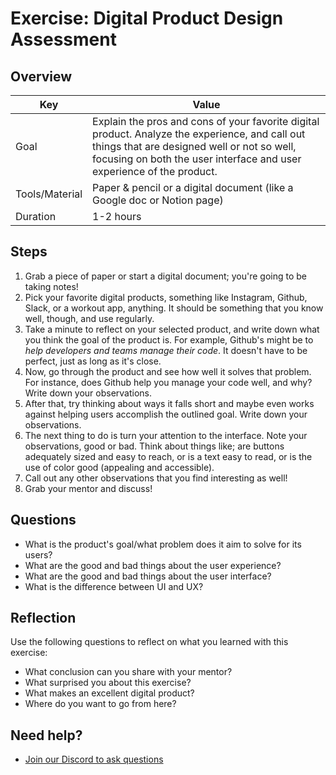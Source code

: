 # Exercise: Digital Product Design Assessment

## Overview

| Key | Value |
| --- | --- |
| Goal | Explain the pros and cons of your favorite digital product. Analyze the experience, and call out things that are designed well or not so well, focusing on both the user interface and user experience of the product. |
| Tools/Material | Paper & pencil or a digital document (like a Google doc or Notion page) |
| Duration | 1-2 hours |


## Steps

1. Grab a piece of paper or start a digital document; you're going to be taking notes!
2. Pick your favorite digital products, something like Instagram, Github, Slack, or a workout app, anything. It should be something that you know well, though, and use regularly.
3. Take a minute to reflect on your selected product, and write down what you think the goal of the product is. For example, Github's might be to *help developers and teams manage their code*. It doesn't have to be perfect, just as long as it's close.
4. Now, go through the product and see how well it solves that problem. For instance, does Github help you manage your code well, and why? Write down your observations.
5. After that, try thinking about ways it falls short and maybe even works against helping users accomplish the outlined goal. Write down your observations.
6. The next thing to do is turn your attention to the interface. Note your observations, good or bad. Think about things like; are buttons adequately sized and easy to reach, or is a text easy to read, or is the use of color good (appealing and accessible).
7. Call out any other observations that you find interesting as well!
8. Grab your mentor and discuss!


## Questions

- What is the product's goal/what problem does it aim to solve for its users?
- What are the good and bad things about the user experience?
- What are the good and bad things about the user interface?
- What is the difference between UI and UX?

## Reflection

Use the following questions to reflect on what you learned with this exercise:

- What conclusion can you share with your mentor?
- What surprised you about this exercise?
- What makes an excellent digital product?  
- Where do you want to go from here?

## Need help?

- [Join our Discord to ask questions](https://discord.gg/bDVYvG3Czd)

